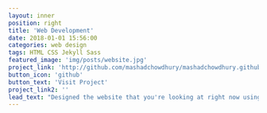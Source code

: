 ```yaml
---
layout: inner
position: right
title: 'Web Development'
date: 2018-01-01 15:56:00
categories: web design
tags: HTML CSS Jekyll Sass
featured_image: 'img/posts/website.jpg'
project_link: 'http://github.com/mashadchowdhury/mashadchowdhury.github.io'
button_icon: 'github'
button_text: 'Visit Project'
project_link2: ''
lead_text: "Designed the website that you're looking at right now using Jekyll and Github"
---
```

